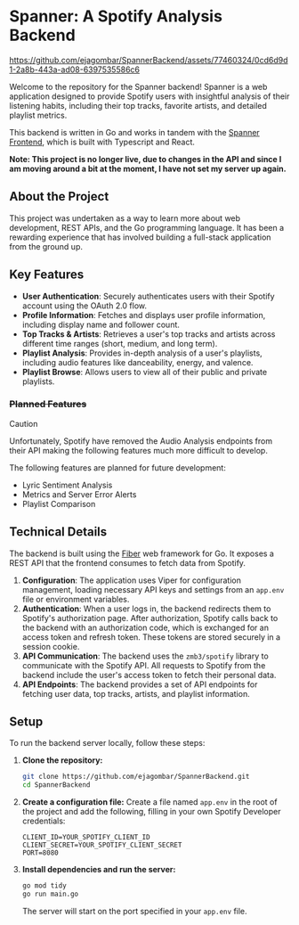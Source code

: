 # Spanner: A Spotify Analysis Backend

https://github.com/ejagombar/SpannerBackend/assets/77460324/0cd6d9d1-2a8b-443a-ad08-6397535586c6

Welcome to the repository for the Spanner backend\! Spanner is a web application designed to provide Spotify users with insightful analysis of their listening habits, including their top tracks, favorite artists, and detailed playlist metrics.

This backend is written in Go and works in tandem with the [Spanner Frontend](https://github.com/ejagombar/SpannerFrontend), which is built with Typescript and React.

**Note: This project is no longer live, due to changes in the API and since I am moving around a bit at the moment, I have not set my server up again.**

## About the Project

This project was undertaken as a way to learn more about web development, REST APIs, and the Go programming language. It has been a rewarding experience that has involved building a full-stack application from the ground up.

## Key Features

  * **User Authentication**: Securely authenticates users with their Spotify account using the OAuth 2.0 flow.
  * **Profile Information**: Fetches and displays user profile information, including display name and follower count.
  * **Top Tracks & Artists**: Retrieves a user's top tracks and artists across different time ranges (short, medium, and long term).
  * **Playlist Analysis**: Provides in-depth analysis of a user's playlists, including audio features like danceability, energy, and valence.
  * **Playlist Browse**: Allows users to view all of their public and private playlists.

### ~~Planned Features~~
> [!CAUTION]
Unfortunately, Spotify have removed the Audio Analysis endpoints from their API making the following features much more difficult to develop.

The following features are planned for future development:
  * Lyric Sentiment Analysis
  * Metrics and Server Error Alerts
  * Playlist Comparison

## Technical Details

The backend is built using the [Fiber](https://gofiber.io/) web framework for Go. It exposes a REST API that the frontend consumes to fetch data from Spotify.

1.  **Configuration**: The application uses Viper for configuration management, loading necessary API keys and settings from an `app.env` file or environment variables.
2.  **Authentication**: When a user logs in, the backend redirects them to Spotify's authorization page. After authorization, Spotify calls back to the backend with an authorization code, which is exchanged for an access token and refresh token. These tokens are stored securely in a session cookie.
3.  **API Communication**: The backend uses the `zmb3/spotify` library to communicate with the Spotify API. All requests to Spotify from the backend include the user's access token to fetch their personal data.
4.  **API Endpoints**: The backend provides a set of API endpoints for fetching user data, top tracks, artists, and playlist information.

## Setup

To run the backend server locally, follow these steps:

1.  **Clone the repository:**

    ```bash
    git clone https://github.com/ejagombar/SpannerBackend.git
    cd SpannerBackend
    ```

2.  **Create a configuration file:**
    Create a file named `app.env` in the root of the project and add the following, filling in your own Spotify Developer credentials:

    ```env
    CLIENT_ID=YOUR_SPOTIFY_CLIENT_ID
    CLIENT_SECRET=YOUR_SPOTIFY_CLIENT_SECRET
    PORT=8080
    ```

3.  **Install dependencies and run the server:**

    ```bash
    go mod tidy
    go run main.go
    ```

    The server will start on the port specified in your `app.env` file.
